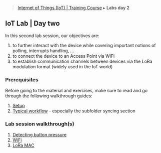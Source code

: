 > [Internet of Things (IoT) | Training Course](2-lab-day-2.md) ▸ **Labs day 2**

## IoT Lab | Day two
In this second lab session, our objectives are:

1. to further interact with the device while covering important notions of polling, interrupts handling, ...
2. to connect the device to an Access Point via WiFi
3. to establish communication channels between devices via the LoRa modulation format (widely used in the IoT world)

### Prerequisites
Before going to the material and exercises, make sure to read and go through the following walkthrough guides:

1. [Setup](setup.md)
2. [Typical workflow](workflow.md) - especially the subfolder syncing section

### Lab session walkthrough(s)
1. [Detecting button pressure](button.md)
2. [WiFi](WiFi.md)
3. [LoRa MAC](lora-mac.md)

